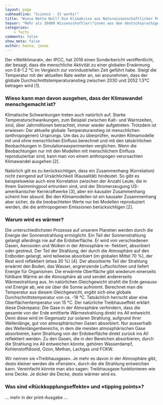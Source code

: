 ```yaml
---
layout: page
subheadline: "Science - It works!"
title: "Wieso Netto Null? Die Klimakrise aus Naturwissenschaftlicher Perspektive"
teaser: "Mehr als 26000 Wissenschaftler\*innen aus dem deutschsprachigen Raum geben der Klimastreikbewegung Recht. Warum? Die zentralen Konzepte und Erkenntnisse in Kurzform."
categories:
    - facts
comments: false
show_meta: false
author: hanna, jonas
---
```


Der «Weltklimarat», der IPCC, hat 2018 einen Sonderbericht veröffentlicht, der besagt, dass die menschliche Aktivität zu einer globalen Erwärmung von 0.8-1.2 °C im Vergleich zur vorindustriellen Zeit geführt habe. Steigt die Temperatur mit der aktuellen Rate weiter an, sei anzunehmen, dass der globale Durchschnittstemperaturanstieg zwischen 2030 und 2052 1.5°C betragen wird [1].

### Wieso kann man davon ausgehen, dass der Klimawandel menschgemacht ist?

Klimatische Schwankungen treten auch natürlich auf. Starke Temperaturschwankungen, zum Beispiel zwischen Kalt- und Warmzeiten, sind, über Jahrmillionen betrachtet, immer wieder aufgetreten. Trotzdem ist erwiesen: Der aktuelle globale Temperaturanstieg ist menschlichen (anthropogenen) Ursprungs. Um das zu überprüfen, wurden Klimamodelle mit und ohne menschlichen Einfluss berechnet und mit den tatsächlichen Beobachtungen in Simulationsexperimenten verglichen. Wenn die Beobachtungen nur mit den Modellen mit menschlichem Einfluss reproduzierbar sind, kann man von einem anthropogen verursachten Klimawandel
ausgehen [2].

Natürlich gilt es zu berücksichtigen, dass ein Zusammenhang (Korrelation) nicht zwingend auf Ursächlichkeit (Kausalität) hindeutet. So gibt es beispielsweise auch eine Korrelation zwischen der Anzahl Leute, die in ihrem Swimmingpool ertrunken sind, und der Stromerzeugung US-amerikanischer Kernkraftwerke [3], aber ein kausaler Zusammenhang scheint hier absurd. Bei den Klimamodellen ist ein kausaler Zusammenhang aber sicher, da die beobachteten Werte nur bei Modellen reproduziert werden, die die anthropogenen Emissionen berücksichtigen [2].

### Warum wird es wärmer?

Die unterschiedlichsten Prozesse auf unserem Planeten werden durch die Energie der Sonnenstrahlung ermöglicht. Ein Teil der Sonnenstrahlung gelangt allerdings nie auf die Erdoberfläche. Er wird von verschiedenen Gasen, Aerosolen und Wolken in der Atmosphäre re-
flektiert, absorbiert oder gestreut. Der Teil der Strahlung, der durch die Atmosphäre auf den Erdboden gelangt, wird teilweise absorbiert (im globalen Mittel 70 %), der Rest wird reflektiert (etwa 30 %) [4]. Der absorbierte Teil der Strahlung erwärmt den Boden, das Wasser, angrenzende Luftschichten und liefert Energie für Organismen. Die erwärmte Oberfläche gibt wiederum einerseits fühlbare Wärme an die Atmosphäre ab und sendet andererseits Wärmestrahlung aus. Im natürlichen Gleichgewicht strahlt die Erde genauso viel Energie ab, wie sie über die Sonne aufnimmt. Berechnet man die Temperatur aus diesem Gleichgewicht, ergibt sich eine globale Durchschnittstemperatur von ca. -18 °C. Tatsächlich herrscht aber eine Oberflächentemperatur von 15 °C. Der natürliche Treibhauseffekt erklärt diese Diskrepanz: Die Gase in der Atmosphäre verhindern, dass die gesamte von der Erde emittierte Wärmestrahlung direkt ins All entweicht. Denn diese wird im Gegensatz zur solaren Strahlung, aufgrund ihrer Wellenlänge, gut von atmosphärischen Gasen absorbiert. Nur ausserhalb des Wellenlängenbereichs, in dem die meisten atmosphärischen Gase absorbieren, kann Strahlung von der Erdoberfläche direkt zurück ins All reflektiert werden. Zu den Gasen, die in den Bereichen absorbieren, durch die Strahlung ins All entweichen könnte, gehören Wasserdampf, Kohlenstoffdioxid, Ozon, Methan, Lachgas und FCKW.

Wir nennen sie «Treibhausgase». Je mehr es davon in der Atmosphäre gibt, desto kleiner werden die «Fenster», durch die die Strahlung entweichen kann. Vereinfacht könnte man also sagen: Treibhausgase funktionieren wie eine Decke. Je dicker die Decke, desto wärmer wird
es.

### Was sind «Rückkopplungseffekte» und «tipping points»?

... mehr in der print-Ausgabe ...
